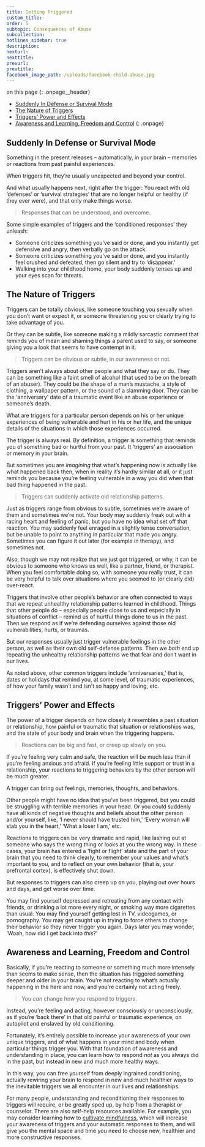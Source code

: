 ```yaml
---
title: Getting Triggered
custom_title:
order: 5
subtopic: Consequences of Abuse
subcollection:
hotlines_sidebar: true
description:
nexturl:
nexttitle:
prevurl:
prevtitle:
facebook_image_path: /uploads/facebook-child-abuse.jpg
---
```



on this page
{: .onpage__header}

* [Suddenly In Defense or Survival Mode](#suddenly-in-defense-or-survival-mode)
* [The Nature of Triggers](#the-nature-of-triggers)
* [Triggers’ Power and Effects](#triggers-power-and-effects)
* [Awareness and Learning, Freedom and Control](#awareness-and-learning-freedom-and-control)
{: .onpage}

## Suddenly In Defense or Survival Mode

Something in the present releases – automatically, in your brain – memories or reactions from past painful experiences.

When triggers hit, they’re usually unexpected and beyond your control.

And what usually happens next, right after the trigger: You react with old ‘defenses’ or ‘survival strategies’ that are no longer helpful or healthy (if they ever were), and that only make things worse.

> Responses that can be understood, and overcome.

Some simple examples of triggers and the ‘conditioned responses’ they unleash:

* Someone criticizes something you’ve said or done, and you instantly get defensive and angry, then verbally go on the attack.
* Someone criticizes something you’ve said or done, and you instantly feel crushed and defeated, then go silent and try to ‘disappear.’
* Walking into your childhood home, your body suddenly tenses up and your eyes scan for threats.


## The Nature of Triggers

Triggers can be totally obvious, like someone touching you sexually when you don’t want or expect it, or someone threatening you or clearly trying to take advantage of you.

Or they can be subtle, like someone making a mildly sarcastic comment that reminds you of mean and shaming things a parent used to say, or someone giving you a look that seems to have contempt in it.

> Triggers can be obvious or subtle, in our awareness or not.

Triggers aren’t always about other people and what they say or do. They can be something like a faint smell of alcohol (that used to be on the breath of an abuser). They could be the shape of a man’s mustache, a style of clothing, a wallpaper pattern, or the sound of a slamming door. They can be the ‘anniversary’ date of a traumatic event like an abuse experience or someone’s death.

What are triggers for a particular person depends on his or her unique experiences of being vulnerable and hurt in his or her life, and the unique details of the situations in which those experiences occurred.

The trigger is always real. By definition, a trigger is something that reminds you of something bad or hurtful from your past. It ‘triggers’ an association or memory in your brain.

But sometimes you are *imagining* that what’s happening now is actually like what happened back then, when in reality it’s hardly similar at all, or it just reminds you because you’re feeling vulnerable in a way you did when that bad thing happened in the past.

> Triggers can suddenly activate old relationship patterns.

Just as triggers range from obvious to subtle, sometimes we’re aware of them and sometimes we’re not. Your body may suddenly freak out with a racing heart and feeling of panic, but you have no idea what set off that reaction. You may suddenly feel enraged in a slightly tense conversation, but be unable to point to anything in particular that made you angry. Sometimes you can figure it out later (for example in therapy), and sometimes not.

Also, though we may not realize that we just got triggered, or why, it can be obvious to someone who knows us well, like a partner, friend, or therapist. When you feel comfortable doing so, with someone you really trust, it can be very helpful to talk over situations where you seemed to (or clearly did) over-react.

Triggers that involve other people’s behavior are often connected to ways that we repeat unhealthy relationship patterns learned in childhood. Things that other people do – especially people close to us and especially in situations of conflict – remind us of hurtful things done to us in the past. Then we respond as if we’re defending ourselves against those old vulnerabilities, hurts, or traumas.

But our responses usually just trigger vulnerable feelings in the other person, as well as their own old self-defense patterns. Then we *both* end up repeating the unhealthy relationship patterns we that fear and don’t want in our lives.

As noted above, other common triggers include ‘anniversaries,’ that is, dates or holidays that remind you, at some level, of traumatic experiences, of how your family wasn’t and isn’t so happy and loving, etc.

## Triggers’ Power and Effects

The power of a trigger depends on how closely it resembles a past situation or relationship, how painful or traumatic that situation or relationships was, and the state of your body and brain when the triggering happens.

> Reactions can be big and fast, or creep up slowly on you.

If you’re feeling very calm and safe, the reaction will be much less than if you’re feeling anxious and afraid. If you’re feeling little support or trust in a relationship, your reactions to triggering behaviors by the other person will be much greater.

A trigger can bring out feelings, memories, thoughts, and behaviors.

Other people might have no idea that you’ve been triggered, but you could be struggling with terrible memories in your head. Or you could suddenly have all kinds of negative thoughts and beliefs about the other person and/or yourself, like, ‘I never should have trusted him,’ ‘Every woman will stab you in the heart,’ ‘What a loser I am,’ etc.

Reactions to triggers can be very dramatic and rapid, like lashing out at someone who says the wrong thing or looks at you the wrong way. In these cases, your brain has entered a ‘fight or flight’ state and the part of your brain that you need to think clearly, to remember your values and what’s important to you, and to reflect on your own behavior (that is, your prefrontal cortex), is effectively shut down.

But responses to triggers can also creep up on you, playing out over hours and days, and get worse over time.

You may find yourself depressed and retreating from any contact with friends, or drinking a lot more every night, or smoking way more cigarettes than usual. You may find yourself getting lost in TV, videogames, or pornography. You may get caught up in trying to force others to change their behavior so they never trigger you again. Days later you may wonder, ‘Woah, how did I get back into *this*?’

## Awareness and Learning, Freedom and Control

Basically, if you’re reacting to someone or something much more intensely than seems to make sense, then the situation has triggered something deeper and older in your brain. You’re not reacting to what’s actually happening in the here and now, and you’re certainly not acting freely.

> You *can* change how you respond to triggers.

Instead, you’re feeling and acting, however consciously or unconsciously, as if you’re ‘back there’ in that old painful or traumatic experience, on autopilot and enslaved by old conditioning.

Fortunately, it’s entirely possible to increase your awareness of your own unique triggers, and of what happens in your mind and body when particular things trigger you. With that foundation of awareness and understanding in place, you can learn how to respond *not* as you always did in the past, but instead in new and much more healthy ways.

In this way, you can free yourself from deeply ingrained conditioning, actually rewiring your brain to respond in new and much healthier ways to the inevitable triggers we all encounter in our lives and relationships.

For many people, understanding and reconditioning their responses to triggers will require, or be greatly sped up, by help from a therapist or counselor. There are also self-help resources available. For example, you may consider learning how to [cultivate mindfulness](/mindfulness-and-meditation/cultivating-mindfulness/), which will increase your awareness of triggers and your automatic responses to them, and will give you the mental space and time you need to choose new, healthier and more constructive responses.